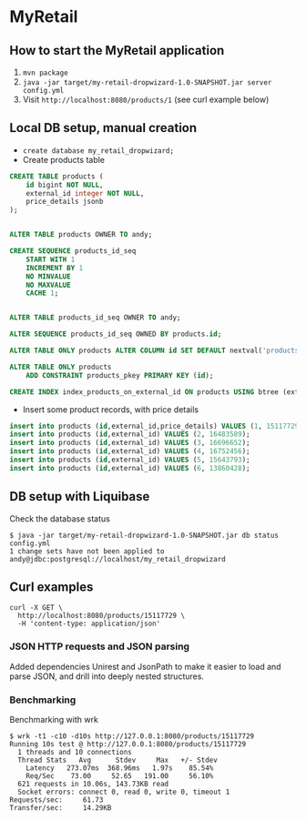 # MyRetail


## How to start the MyRetail application

1. `mvn package`
1. `java -jar target/my-retail-dropwizard-1.0-SNAPSHOT.jar server config.yml`
1. Visit `http://localhost:8080/products/1` (see curl example below)


## Local DB setup, manual creation

 - `create database my_retail_dropwizard;`
 - Create products table


```sql
CREATE TABLE products (
    id bigint NOT NULL,
    external_id integer NOT NULL,
    price_details jsonb
);


ALTER TABLE products OWNER TO andy;

CREATE SEQUENCE products_id_seq
    START WITH 1
    INCREMENT BY 1
    NO MINVALUE
    NO MAXVALUE
    CACHE 1;


ALTER TABLE products_id_seq OWNER TO andy;

ALTER SEQUENCE products_id_seq OWNED BY products.id;

ALTER TABLE ONLY products ALTER COLUMN id SET DEFAULT nextval('products_id_seq'::regclass);

ALTER TABLE ONLY products
    ADD CONSTRAINT products_pkey PRIMARY KEY (id);

CREATE INDEX index_products_on_external_id ON products USING btree (external_id);
```



 - Insert some product records, with price details
 
```sql
insert into products (id,external_id,price_details) VALUES (1, 15117729, '{"value": 13.49, "currency_code": "USD"}');
insert into products (id,external_id) VALUES (2, 16483589);
insert into products (id,external_id) VALUES (3, 16696652);
insert into products (id,external_id) VALUES (4, 16752456);
insert into products (id,external_id) VALUES (5, 15643793);
insert into products (id,external_id) VALUES (6, 13860428);
```

## DB setup with Liquibase

Check the database status

```
$ java -jar target/my-retail-dropwizard-1.0-SNAPSHOT.jar db status config.yml
1 change sets have not been applied to andy@jdbc:postgresql://localhost/my_retail_dropwizard
```


## Curl examples

```
curl -X GET \
  http://localhost:8080/products/15117729 \
  -H 'content-type: application/json'
```

### JSON HTTP requests and JSON parsing 

Added dependencies Unirest and JsonPath to make it easier to load and parse JSON, and drill into deeply nested structures.

### Benchmarking

Benchmarking with wrk

```
$ wrk -t1 -c10 -d10s http://127.0.0.1:8080/products/15117729
Running 10s test @ http://127.0.0.1:8080/products/15117729
  1 threads and 10 connections
  Thread Stats   Avg      Stdev     Max   +/- Stdev
    Latency   273.07ms  368.96ms   1.97s    85.54%
    Req/Sec    73.00     52.65   191.00     56.10%
  621 requests in 10.06s, 143.73KB read
  Socket errors: connect 0, read 0, write 0, timeout 1
Requests/sec:     61.73
Transfer/sec:     14.29KB
```
